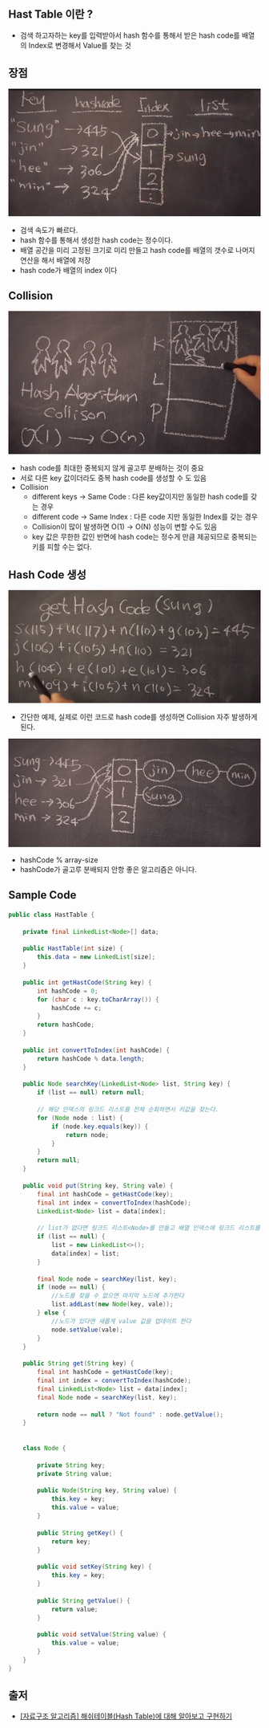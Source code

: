 ## Hast Table 이란 ?
* 검색 하고자하는 key를 입력받아서 hash 함수를 통해서 받은 hash code를 배열의 Index로 변경해서 Value를 찾는 것

## 장점
![](../../assets/hast-table-1.png)

* 검색 속도가 빠르다.
* hash 함수를 통해서 생성한 hash code는 정수이다.
* 배열 공간을 미리 고정된 크기로 미리 만들고 hash code를 배열의 갯수로 나머지 연산을 해서 배열에 저장
* hash code가 배열의 index 이다

## Collision
![](../../assets/hashtable-Collision.png)

* hash code를 최대한 중복되지 않게 골고루 분배하는 것이 중요
* 서로 다른 key 값이더라도 중복 hash code를 생성할 수 도 있음
* Collision
  * different keys -> Same Code : 다른 key값이지만 동일한 hash code를 갖는 경우
  * different code -> Same Index : 다른 code 지만 동일한 Index를 갖는 경우
  * Collision이 많이 발생하면 O(1) -> O(N) 성능이 변할 수도 있음
  * key 값은 무한한 값인 반면에 hash code는 정수게 만큼 제공되므로 중복되는 키를 피할 수는 없다.
  


## Hash Code 생성
![](../../assets/hash-table-hash-code.png)

* 간단한 예제, 실제로 이런 코드로 hash code를 생성하면 Collision 자주 발생하게 된다.

![](../../assets/hast-table-convent.png)

* hashCode % array-size
* hashCode가 골고루 분배되지 안항 좋은 알고리즘은 아니다.

## Sample Code

```java
public class HastTable {

    private final LinkedList<Node>[] data;

    public HastTable(int size) {
        this.data = new LinkedList[size];
    }

    public int getHastCode(String key) {
        int hashCode = 0;
        for (char c : key.toCharArray()) {
            hashCode += c;
        }
        return hashCode;
    }

    public int convertToIndex(int hashCode) {
        return hashCode % data.length;
    }

    public Node searchKey(LinkedList<Node> list, String key) {
        if (list == null) return null;

        // 해당 인덱스의 링크드 리스트를 전체 순회하면서 키값을 찾는다.
        for (Node node : list) {
            if (node.key.equals(key)) {
                return node;
            }
        }
        return null;
    }

    public void put(String key, String vale) {
        final int hashCode = getHastCode(key);
        final int index = convertToIndex(hashCode);
        LinkedList<Node> list = data[index];

        // list가 없다면 링크드 리스트<Node>를 만들고 배열 인덱스에 링크드 리스트를 넣는다
        if (list == null) {
            list = new LinkedList<>();
            data[index] = list;
        }

        final Node node = searchKey(list, key);
        if (node == null) {
            //노드를 찾을 수 없으면 마지막 노드에 추가한다
            list.addLast(new Node(key, vale));
        } else {
            //노드가 있다면 새롭게 value 값을 업데이트 한다
            node.setValue(vale);
        }
    }

    public String get(String key) {
        final int hashCode = getHastCode(key);
        final int index = convertToIndex(hashCode);
        final LinkedList<Node> list = data[index];
        final Node node = searchKey(list, key);

        return node == null ? "Not found" : node.getValue();
    }


    class Node {

        private String key;
        private String value;

        public Node(String key, String value) {
            this.key = key;
            this.value = value;
        }

        public String getKey() {
            return key;
        }

        public void setKey(String key) {
            this.key = key;
        }

        public String getValue() {
            return value;
        }

        public void setValue(String value) {
            this.value = value;
        }
    }
}
```

## 출저
* [[자료구조 알고리즘] 해쉬테이블(Hash Table)에 대해 알아보고 구현하기](https://www.youtube.com/watch?v=Vi0hauJemxA&feature=youtu.be)